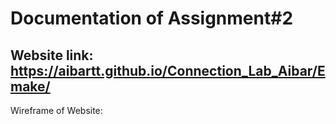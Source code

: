 # Documentation of Assignment#2

## Website link: https://aibartt.github.io/Connection_Lab_Aibar/Emake/

Wireframe of Website:
